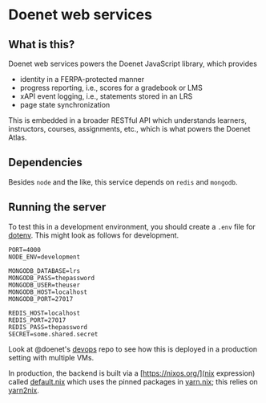 # Doenet web services

## What is this?

Doenet web services powers the Doenet JavaScript library, which provides
- identity in a FERPA-protected manner
- progress reporting, i.e., scores for a gradebook or LMS
- xAPI event logging, i.e., statements stored in an LRS
- page state synchronization

This is embedded in a broader RESTful API which understands learners,
instructors, courses, assignments, etc., which is what powers the
Doenet Atlas.

## Dependencies

Besides `node` and the like, this service depends on `redis` and `mongodb`.

## Running the server

To test this in a development environment, you should create a `.env`
file for [dotenv](https://www.npmjs.com/package/dotenv).  This might
look as follows for development.

```
PORT=4000
NODE_ENV=development
        
MONGODB_DATABASE=lrs
MONGODB_PASS=thepassword
MONGODB_USER=theuser
MONGODB_HOST=localhost
MONGODB_PORT=27017

REDIS_HOST=localhost
REDIS_PORT=27017
REDIS_PASS=thepassword
SECRET=some.shared.secret
```

Look at @doenet's [devops](https://github.com/doenet/devops) repo to
see how this is deployed in a production setting with multiple VMs.

In production, the backend is built via a [https://nixos.org/](nix
expression) called [default.nix](./default.nix) which uses the pinned
packages in [yarn.nix](./yarn.nix); this relies on
[yarn2nix](https://github.com/moretea/yarn2nix).
